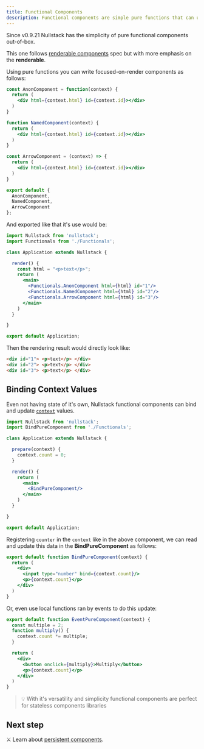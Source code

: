 ```yaml
---
title: Functional Components
description: Functional components are simple pure functions that can update context and have no state of it's own
---
```


Since v0.9.21 Nullstack has the simplicity of pure functional components out-of-box.

This one follows [renderable components](/renderable-components) spec but with more emphasis on the **renderable**.

Using pure functions you can write focused-on-render components as follows:

```jsx
const AnonComponent = function(context) {
  return (
    <div html={context.html} id={context.id}></div>
  )
}

function NamedComponent(context) {
  return (
    <div html={context.html} id={context.id}></div>
  )
}

const ArrowComponent = (context) => {
  return (
    <div html={context.html} id={context.id}></div>
  )
}

export default {
  AnonComponent,
  NamedComponent,
  ArrowComponent
};
```

And exported like that it's use would be:

```jsx
import Nullstack from 'nullstack';
import Functionals from './Functionals';

class Application extends Nullstack {

  render() {
    const html = "<p>text</p>";
    return (
      <main>
        <Functionals.AnonComponent html={html} id="1"/>
        <Functionals.NamedComponent html={html} id="2"/>
        <Functionals.ArrowComponent html={html} id="3"/>
      </main>
    )
  }

}

export default Application;
```

Then the rendering result would directly look like:

```html
<div id="1"> <p>text</p> </div>
<div id="2"> <p>text</p> </div>
<div id="3"> <p>text</p> </div>
```

## Binding Context Values

Even not having state of it's own, Nullstack functional components can bind and update [`context`](/context) values.

```jsx
import Nullstack from 'nullstack';
import BindPureComponent from './Functionals';

class Application extends Nullstack {

  prepare(context) {
    context.count = 0;
  }

  render() {
    return (
      <main>
        <BindPureComponent/>
      </main>
    )
  }

}

export default Application;
```

Registering `counter` in the `context` like in the above component, we can read and update this data in the **BindPureComponent** as follows:

```jsx
export default function BindPureComponent(context) {
  return (
    <div>
      <input type="number" bind={context.count}/>
      <p>{context.count}</p>
    </div>
  )
}
```

Or, even use local functions ran by events to do this update:

```jsx
export default function EventPureComponent(context) {
  const multiple = 2;
  function multiply() {
    context.count *= multiple;
  }

  return (
    <div>
      <button onclick={multiply}>Multiply</button>
      <p>{context.count}</p>
    </div>
  )
}
```

> 💡 With it's versatility and simplicity functional components are perfect for stateless components libraries

## Next step

⚔ Learn about [persistent components](/persistent-components).